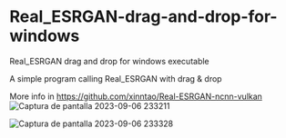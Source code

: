 # Real_ESRGAN-drag-and-drop-for-windows
Real_ESRGAN drag and drop for windows executable

A simple program calling Real_ESRGAN with drag & drop

More info in https://github.com/xinntao/Real-ESRGAN-ncnn-vulkan
![Captura de pantalla 2023-09-06 233211](https://github.com/emo44/Real_ESRGAN-drag-and-drop-for-windows/assets/2462238/7a6ab9c0-c8c6-47dd-9edd-c756228259b4)


![Captura de pantalla 2023-09-06 233328](https://github.com/emo44/Real_ESRGAN-drag-and-drop-for-windows/assets/2462238/b898a09b-c36c-4863-9a8a-153caf9ad480)
